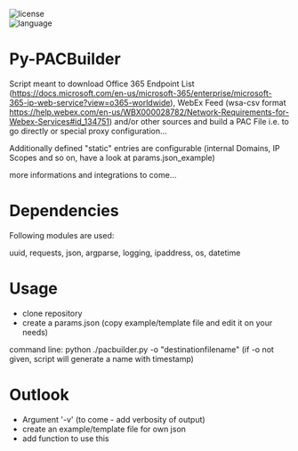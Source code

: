 ![license](https://img.shields.io/github/license/leinadred/PY-PACBuilder)	
![language](https://img.shields.io/github/languages/top/leinadred/PY-PACBuilder)

# Py-PACBuilder

Script meant to download Office 365 Endpoint List (https://docs.microsoft.com/en-us/microsoft-365/enterprise/microsoft-365-ip-web-service?view=o365-worldwide), WebEx Feed (wsa-csv format https://help.webex.com/en-us/WBX000028782/Network-Requirements-for-Webex-Services#id_134751) and/or other sources and build a PAC File i.e. to go directly or special proxy configuration...

Additionally defined "static" entries are configurable (internal Domains, IP Scopes and so on, have a look at params.json_example)


more informations and integrations to come... 

# Dependencies

Following modules are used:

uuid,
requests,
json,
argparse,
logging,
ipaddress,
os,
datetime

# Usage

- clone repository
- create a params.json (copy example/template file and edit it on your needs)

command line:
python ./pacbuilder.py -o "destinationfilename"
(if -o not given, script will generate a name with timestamp)

# Outlook

- Argument '-v' (to come - add verbosity of output)
- create an example/template file for own json
- add function to use this


